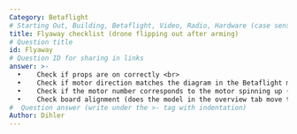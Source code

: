 ```yaml
---
Category: Betaflight
# Starting Out, Building, Betaflight, Video, Radio, Hardware (case sensitive)
title: Flyaway checklist (drone flipping out after arming)
# Question title
id: Flyaway
# Question ID for sharing in links
answer: >-
  •    Check if props are on correctly <br>
  •    Check if motor direction matches the diagram in the Betaflight motor tab <br>
  •    Check if the motor number corresponds to the motor spinning up (if motor slider 1 spools up the motor marked as 1 in the motor tab) <br>
  •    Check board alignment (does the model in the overview tab move the same way as it does when you pick up the quad) <br>
#  Question answer (write under the >- tag with indentation)
Author: Dihler
---
```


